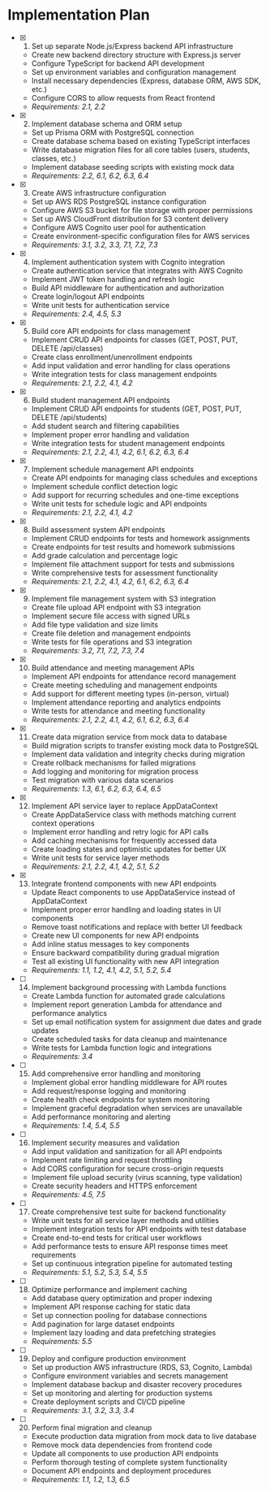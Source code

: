 # Implementation Plan

- [x] 1. Set up separate Node.js/Express backend API infrastructure
  - Create new backend directory structure with Express.js server
  - Configure TypeScript for backend API development
  - Set up environment variables and configuration management
  - Install necessary dependencies (Express, database ORM, AWS SDK, etc.)
  - Configure CORS to allow requests from React frontend
  - _Requirements: 2.1, 2.2_

- [x] 2. Implement database schema and ORM setup
  - Set up Prisma ORM with PostgreSQL connection
  - Create database schema based on existing TypeScript interfaces
  - Write database migration files for all core tables (users, students, classes, etc.)
  - Implement database seeding scripts with existing mock data
  - _Requirements: 2.2, 6.1, 6.2, 6.3, 6.4_

- [x] 3. Create AWS infrastructure configuration
  - Set up AWS RDS PostgreSQL instance configuration
  - Configure AWS S3 bucket for file storage with proper permissions
  - Set up AWS CloudFront distribution for S3 content delivery
  - Configure AWS Cognito user pool for authentication
  - Create environment-specific configuration files for AWS services
  - _Requirements: 3.1, 3.2, 3.3, 7.1, 7.2, 7.3_

- [x] 4. Implement authentication system with Cognito integration
  - Create authentication service that integrates with AWS Cognito
  - Implement JWT token handling and refresh logic
  - Build API middleware for authentication and authorization
  - Create login/logout API endpoints
  - Write unit tests for authentication service
  - _Requirements: 2.4, 4.5, 5.3_

- [x] 5. Build core API endpoints for class management
  - Implement CRUD API endpoints for classes (GET, POST, PUT, DELETE /api/classes)
  - Create class enrollment/unenrollment endpoints
  - Add input validation and error handling for class operations
  - Write integration tests for class management endpoints
  - _Requirements: 2.1, 2.2, 4.1, 4.2_

- [x] 6. Build student management API endpoints
  - Implement CRUD API endpoints for students (GET, POST, PUT, DELETE /api/students)
  - Add student search and filtering capabilities
  - Implement proper error handling and validation
  - Write integration tests for student management endpoints
  - _Requirements: 2.1, 2.2, 4.1, 4.2, 6.1, 6.2, 6.3, 6.4_

- [x] 7. Implement schedule management API endpoints
  - Create API endpoints for managing class schedules and exceptions
  - Implement schedule conflict detection logic
  - Add support for recurring schedules and one-time exceptions
  - Write unit tests for schedule logic and API endpoints
  - _Requirements: 2.1, 2.2, 4.1, 4.2_

- [x] 8. Build assessment system API endpoints
  - Implement CRUD endpoints for tests and homework assignments
  - Create endpoints for test results and homework submissions
  - Add grade calculation and percentage logic
  - Implement file attachment support for tests and submissions
  - Write comprehensive tests for assessment functionality
  - _Requirements: 2.1, 2.2, 4.1, 4.2, 6.1, 6.2, 6.3, 6.4_

- [x] 9. Implement file management system with S3 integration
  - Create file upload API endpoint with S3 integration
  - Implement secure file access with signed URLs
  - Add file type validation and size limits
  - Create file deletion and management endpoints
  - Write tests for file operations and S3 integration
  - _Requirements: 3.2, 7.1, 7.2, 7.3, 7.4_

- [x] 10. Build attendance and meeting management APIs
  - Implement API endpoints for attendance record management
  - Create meeting scheduling and management endpoints
  - Add support for different meeting types (in-person, virtual)
  - Implement attendance reporting and analytics endpoints
  - Write tests for attendance and meeting functionality
  - _Requirements: 2.1, 2.2, 4.1, 4.2, 6.1, 6.2, 6.3, 6.4_

- [x] 11. Create data migration service from mock data to database
  - Build migration scripts to transfer existing mock data to PostgreSQL
  - Implement data validation and integrity checks during migration
  - Create rollback mechanisms for failed migrations
  - Add logging and monitoring for migration process
  - Test migration with various data scenarios
  - _Requirements: 1.3, 6.1, 6.2, 6.3, 6.4, 6.5_

- [x] 12. Implement API service layer to replace AppDataContext
  - Create AppDataService class with methods matching current context operations
  - Implement error handling and retry logic for API calls
  - Add caching mechanisms for frequently accessed data
  - Create loading states and optimistic updates for better UX
  - Write unit tests for service layer methods
  - _Requirements: 2.1, 2.2, 4.1, 4.2, 5.1, 5.2_

- [x] 13. Integrate frontend components with new API endpoints
  - Update React components to use AppDataService instead of AppDataContext
  - Implement proper error handling and loading states in UI components
  - Remove toast notifications and replace with better UI feedback
  - Create new UI components for new API endpoints
  - Add inline status messages to key components
  - Ensure backward compatibility during gradual migration
  - Test all existing UI functionality with new API integration
  - _Requirements: 1.1, 1.2, 4.1, 4.2, 5.1, 5.2, 5.4_

- [ ] 14. Implement background processing with Lambda functions
  - Create Lambda function for automated grade calculations
  - Implement report generation Lambda for attendance and performance analytics
  - Set up email notification system for assignment due dates and grade updates
  - Create scheduled tasks for data cleanup and maintenance
  - Write tests for Lambda function logic and integrations
  - _Requirements: 3.4_

- [ ] 15. Add comprehensive error handling and monitoring
  - Implement global error handling middleware for API routes
  - Add request/response logging and monitoring
  - Create health check endpoints for system monitoring
  - Implement graceful degradation when services are unavailable
  - Add performance monitoring and alerting
  - _Requirements: 1.4, 5.4, 5.5_

- [ ] 16. Implement security measures and validation
  - Add input validation and sanitization for all API endpoints
  - Implement rate limiting and request throttling
  - Add CORS configuration for secure cross-origin requests
  - Implement file upload security (virus scanning, type validation)
  - Create security headers and HTTPS enforcement
  - _Requirements: 4.5, 7.5_

- [ ] 17. Create comprehensive test suite for backend functionality
  - Write unit tests for all service layer methods and utilities
  - Implement integration tests for API endpoints with test database
  - Create end-to-end tests for critical user workflows
  - Add performance tests to ensure API response times meet requirements
  - Set up continuous integration pipeline for automated testing
  - _Requirements: 5.1, 5.2, 5.3, 5.4, 5.5_

- [ ] 18. Optimize performance and implement caching
  - Add database query optimization and proper indexing
  - Implement API response caching for static data
  - Set up connection pooling for database connections
  - Add pagination for large dataset endpoints
  - Implement lazy loading and data prefetching strategies
  - _Requirements: 5.5_

- [ ] 19. Deploy and configure production environment
  - Set up production AWS infrastructure (RDS, S3, Cognito, Lambda)
  - Configure environment variables and secrets management
  - Implement database backup and disaster recovery procedures
  - Set up monitoring and alerting for production systems
  - Create deployment scripts and CI/CD pipeline
  - _Requirements: 3.1, 3.2, 3.3, 3.4_

- [ ] 20. Perform final migration and cleanup
  - Execute production data migration from mock data to live database
  - Remove mock data dependencies from frontend code
  - Update all components to use production API endpoints
  - Perform thorough testing of complete system functionality
  - Document API endpoints and deployment procedures
  - _Requirements: 1.1, 1.2, 1.3, 6.5_